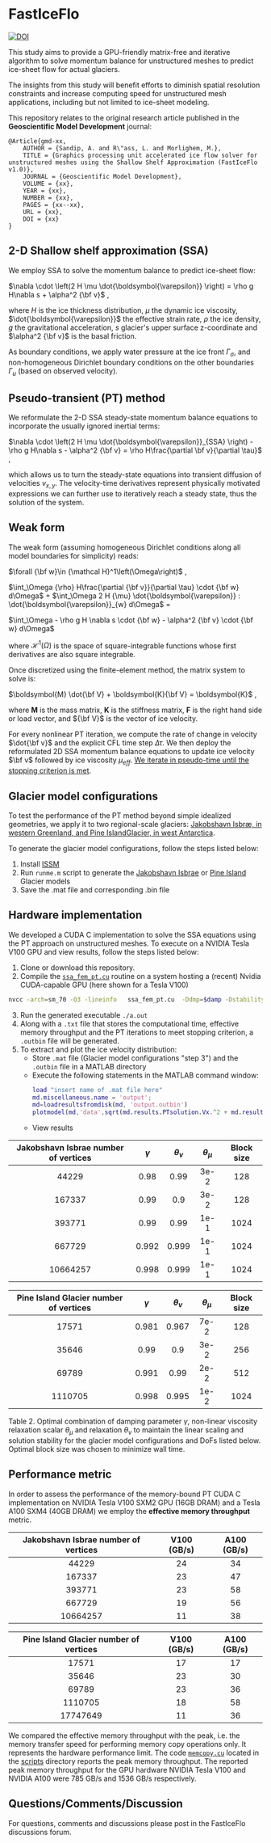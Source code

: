 # FastIceFlo

[![DOI](https://zenodo.org/badge/xxx.svg)](https://zenodo.org/badge/latestdoi/xxx)

This study aims to provide a GPU-friendly matrix-free and iterative algorithm to solve momentum balance for unstructured meshes to predict ice-sheet flow for actual glaciers. 

The insights from this study will benefit efforts to diminish spatial resolution constraints and increase computing speed for unstructured mesh applications, including but not limited to ice-sheet modeling.

This repository relates to the original research article published in the **Geoscientific Model Development** journal:
```
@Article{gmd-xx,
    AUTHOR = {Sandip, A. and R\"ass, L. and Morlighem, M.},
    TITLE = {Graphics processing unit accelerated ice flow solver for unstructured meshes using the Shallow Shelf Approximation (FastIceFlo v1.0)},
    JOURNAL = {Geoscientific Model Development},
    VOLUME = {xx},
    YEAR = {xx},
    NUMBER = {xx},
    PAGES = {xx--xx},
    URL = {xx},
    DOI = {xx}
}
```


## 2-D Shallow shelf approximation (SSA)
We employ SSA to solve the momentum balance to predict ice-sheet flow:

$\nabla \cdot \left(2 H \mu \dot{\boldsymbol{\varepsilon}} \right) = \rho g H\nabla s  + \alpha^2 {\bf v}$ ,

where $H$ is the ice thickness distribution, $\mu$ the dynamic ice viscosity, $\dot{\boldsymbol{\varepsilon}}$ the effective strain rate, $\rho$ the ice density, $g$ the gravitational acceleration, $s$ glacier's upper surface z-coordinate and $\alpha^2 {\bf v}$ is the basal friction.

As boundary conditions, we apply water pressure at the ice front $\Gamma_{\sigma}$, and non-homogeneous Dirichlet boundary conditions on the other boundaries $\Gamma_u$ (based on observed velocity).

## Pseudo-transient (PT) method
We reformulate the 2-D SSA steady-state momentum balance equations to incorporate the usually ignored inertial terms:

$\nabla \cdot \left(2 H \mu \dot{\boldsymbol{\varepsilon}}_{SSA} \right) -\rho g H\nabla s  - \alpha^2 {\bf v} = \rho H\frac{\partial \bf v}{\partial \tau}$ ,

which allows us to turn the steady-state equations into transient diffusion of velocities $v_{x,y}$. The velocity-time derivatives represent physically motivated expressions we can further use to iteratively reach a steady state, thus the solution of the system.

## Weak form
The weak form (assuming homogeneous Dirichlet conditions along all model boundaries for simplicity) reads:

$\forall {\bf w}\in {\mathcal H}^1\left(\Omega\right)$ ,

$\int_\Omega {\rho} H\frac{\partial {\bf v}}{\partial \tau} \cdot {\bf w} d\Omega$ + 
$\int_\Omega 2 H {\mu} \dot{\boldsymbol{\varepsilon}} : \dot{\boldsymbol{\varepsilon}}_{w} d\Omega$ =

$\int_\Omega  - \rho g H \nabla s \cdot {\bf w} - \alpha^2 {\bf v} \cdot {\bf w} d\Omega$

where ${\mathcal H}^1\left(\Omega\right)$ is the space of square-integrable functions whose first derivatives are also square integrable. 

Once discretized using the finite-element method, the matrix system to solve is:

$\boldsymbol{M} \dot{\bf V} + \boldsymbol{K}{\bf V} = \boldsymbol{K}$ ,

where $\boldsymbol{M}$ is the mass matrix, $\boldsymbol{K}$ is the stiffness matrix, $\boldsymbol{F}$ is the right hand side or load vector, and ${\bf V}$ is the vector of ice velocity.

For every nonlinear PT iteration, we compute the rate of change in velocity $\dot{\bf v}$ and the explicit CFL time step $\Delta \tau$. We then deploy the reformulated 2D SSA momentum balance equations  to update ice velocity $\bf v$ followed by ice viscosity $\mu_{eff}$.  [We iterate in pseudo-time until the stopping criterion is met](docs/fig_pt_flowchart.pdf).


## Glacier model configurations 
To test the performance of the PT method beyond simple idealized geometries, we apply it to two regional-scale glaciers: [Jakobshavn Isbræ, in western Greenland, and Pine IslandGlacier, in west Antarctica](docs/fig_gmd.pdf).

To generate the glacier model configurations, follow the steps listed below:
1. Install [ISSM](https://issm.jpl.nasa.gov/download/)
2. Run `runme.m` script to generate the [Jakobshavn Isbrae](BinFileGeneration/JKS/runme.m) or [Pine Island](BinFileGeneration/PIG/runme.m) Glacier models
3. Save the .mat file and corresponding .bin file

## Hardware implementation
We developed a CUDA C implementation to solve the SSA equations using the PT approach on unstructured meshes. To execute on a NVIDIA Tesla V100 GPU and view results, follow the steps listed below:

1. Clone or download this repository.
2. Compile the [`ssa_fem_pt.cu`](src/ssa_fem_pt.cu) routine on a system hosting a (recent) Nvidia CUDA-capable GPU (here shown for a Tesla V100)
```bash
nvcc -arch=sm_70 -O3 -lineinfo   ssa_fem_pt.cu  -Ddmp=$damp -Dstability=$vel_rela -Drela=$visc_rela
```
3. Run the generated executable `./a.out`
4. Along with a `.txt` file that stores the computational time, effective memory throughput and the PT iterations to meet stopping criterion, a `.outbin` file will be generated.
5. To extract and plot the ice velocity distribution:
   - Store `.mat` file (Glacier model configurations "step 3") and the `.outbin` file in a MATLAB directory
   - Execute the following statements in the MATLAB command window:
        ```Matlab
        load "insert name of .mat file here"
        md.miscellaneous.name = 'output';
        md=loadresultsfromdisk(md, 'output.outbin')
        plotmodel(md,'data',sqrt(md.results.PTsolution.Vx.^2 + md.results.PTsolution.Vy.^2));
        ```
    - View results

| Jakobshavn Isbrae number of vertices | $\gamma$  | $\theta_v$ | $\theta_{\mu}$ | Block size |
| :----: | :----: | :----: | :----: |:----: |
| 44229 | 0.98 | 0.99 | 3e-2 | 128 | 
| 167337 | 0.99 | 0.9 | 3e-2 | 128 | 
| 393771 | 0.99 | 0.99 | 1e-1 | 1024 |
| 667729 | 0.992 | 0.999 | 1e-1 | 1024 |
| 10664257 | 0.998 | 0.999 | 1e-1 | 1024 |

| Pine Island Glacier number of vertices | $\gamma$ | $\theta_v$ | $\theta_{\mu}$ |Block size |
| :----: | :----: | :----: | :----: |:----: |
| 17571 | 0.981 | 0.967 | 7e-2 | 128 |
| 35646 | 0.99 | 0.9 | 3e-2 | 256 |
| 69789 | 0.991 | 0.99 | 2e-2 | 512 |
| 1110705 | 0.998 | 0.995 | 1e-2 | 1024 |


Table 2. Optimal combination of damping parameter $\gamma$,  non-linear viscosity relaxation scalar $\theta_{\mu}$ and relaxation $\theta_v$  to maintain the linear scaling and solution stability for the glacier model configurations and DoFs listed below. Optimal block size was chosen to minimize wall time.

## Performance metric
In order to assess the performance of the memory-bound PT CUDA C implementation on NVIDIA Tesla V100 SXM2 GPU (16GB DRAM) and a Tesla A100 SXM4 (40GB DRAM) we employ the **effective memory throughput** metric.


|Jakobshavn Isbrae number of vertices | V100 (GB/s) | A100 (GB/s)|
| :----: | :----: | :----: | 
| 44229 | 24 | 34 | 
| 167337 | 23 | 47 |
| 393771 | 23 | 58 |
| 667729 | 19 | 56 |
| 10664257 | 11 | 38 |

|Pine Island Glacier number of vertices | V100 (GB/s) | A100 (GB/s)|
| :----: | :----: | :----: |  
| 17571 | 17 | 17 | 
| 35646 | 23 | 30 |
| 69789 | 23 | 36 |
| 1110705 | 18 | 58 |
| 17747649 | 11 | 36 |

We compared the effective memory throughput with the peak, i.e. the memory transfer speed for performing memory copy operations only. It represents the hardware performance limit. The code [`memcopy.cu`](scripts/memcopy.cu) located in the [scripts](scripts) directory reports the peak memory throughput. The reported peak memory throughput for the GPU hardware NVIDIA Tesla V100 and NVIDIA A100 were 785 GB/s and 1536 GB/s respectively.  

## Questions/Comments/Discussion
For questions, comments and discussions please post in the FastIceFlo discussions forum.
